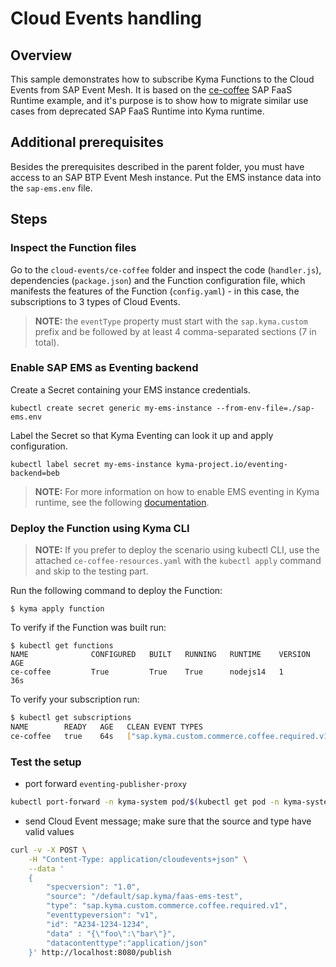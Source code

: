 # Cloud Events handling

## Overview

This sample demonstrates how to subscribe Kyma Functions to the Cloud Events from SAP Event Mesh. It is based on the [ce-coffee](https://github.com/SAP-archive/cloud-function-nodejs-samples/tree/master/examples/ce-coffee) SAP FaaS Runtime example, and it's purpose is to show how to migrate similar use cases from deprecated SAP FaaS Runtime into Kyma runtime.


## Additional prerequisites

Besides the prerequisites described in the parent folder, you must have access to an SAP BTP Event Mesh instance. Put the EMS instance data into the `sap-ems.env` file.


## Steps

### Inspect the Function files

Go to the `cloud-events/ce-coffee` folder and inspect the code (`handler.js`), dependencies (`package.json`) and the Function configuration file, which manifests the features of the Function (`config.yaml`) - in this case, the subscriptions to 3 types of Cloud Events.

> **NOTE:** the `eventType` property must start with the `sap.kyma.custom` prefix and be followed by at least 4 comma-separated sections (7 in total).

### Enable SAP EMS as Eventing backend

Create a Secret containing your EMS instance credentials.

```shell
kubectl create secret generic my-ems-instance --from-env-file=./sap-ems.env
```

Label the Secret so that Kyma Eventing can look it up and apply configuration.

```shell
kubectl label secret my-ems-instance kyma-project.io/eventing-backend=beb
```

> **NOTE:** For more information on how to enable EMS eventing in Kyma runtime, see the following [documentation](https://help.sap.com/docs/BTP/65de2977205c403bbc107264b8eccf4b/407d1266017f4b529b61665fa7408c41.html?version=Cloud).



### Deploy the Function using Kyma CLI

> **NOTE:** If you prefer to deploy the scenario using kubectl CLI, use the attached `ce-coffee-resources.yaml` with the `kubectl apply` command and skip to the testing part.


Run the following command to deploy the Function:

```shell
$ kyma apply function
```

To verify if the Function was built run:

```shell
$ kubectl get functions   
NAME              CONFIGURED   BUILT   RUNNING   RUNTIME    VERSION   AGE
ce-coffee         True         True    True      nodejs14   1         36s
```

To verify your subscription run:

```bash
$ kubectl get subscriptions
NAME        READY   AGE   CLEAN EVENT TYPES
ce-coffee   true    64s   ["sap.kyma.custom.commerce.coffee.required.v1","sap.kyma.custom.commerce.coffee.produced.v1","sap.kyma.custom.commerce.coffee.consumed.v1"]
```


### Test the setup

- port forward `eventing-publisher-proxy`

```bash
kubectl port-forward -n kyma-system pod/$(kubectl get pod -n kyma-system -l app.kubernetes.io/name=eventing-publisher-proxy -ojsonpath="{.items[].metadata.name}") 8080:8080
```

- send Cloud Event message; make sure that the source and type have valid values

```bash
curl -v -X POST \
    -H "Content-Type: application/cloudevents+json" \
    --data '
    {
        "specversion": "1.0",
        "source": "/default/sap.kyma/faas-ems-test",
        "type": "sap.kyma.custom.commerce.coffee.required.v1",
        "eventtypeversion": "v1",
        "id": "A234-1234-1234",
        "data" : "{\"foo\":\"bar\"}",
        "datacontenttype":"application/json"
    }' http://localhost:8080/publish
```
